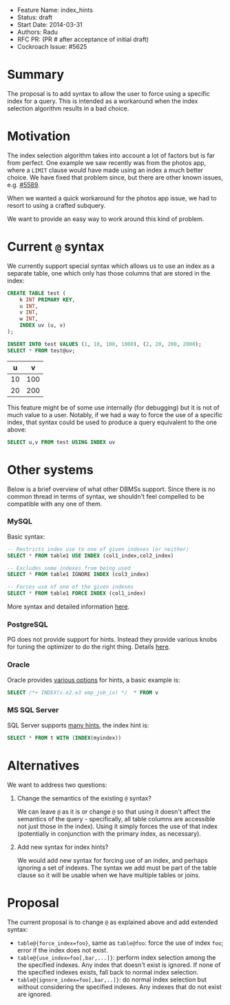 - Feature Name: index_hints
- Status: draft
- Start Date: 2014-03-31
- Authors: Radu
- RFC PR: (PR # after acceptance of initial draft)
- Cockroach Issue: #5625

# Summary

The proposal is to add syntax to allow the user to force using a specific index
for a query. This is intended as a workaround when the index selection algorithm
results in a bad choice.

# Motivation

The index selection algorithm takes into account a lot of factors but is far
from perfect. One example we saw recently was from the photos app, where a
`LIMIT` clause would have made using an index a much better choice. We have
fixed that problem since, but there are other known issues, e.g. [#5589][5589].

When we wanted a quick workaround for the photos app issue, we had to resort to
using a crafted subquery.

We want to provide an easy way to work around this kind of problem.

[5589]: https://github.com/cockroachdb/cockroach/issues/5589

# Current `@` syntax

We currently support special syntax which allows us to use an index as a
separate table, one which only has those columns that are stored in the index:

```sql
CREATE TABLE test (
    k INT PRIMARY KEY,
    u INT,
    v INT,
    w INT,
    INDEX uv (u, v)
);

INSERT INTO test VALUES (1, 10, 100, 1000), (2, 20, 200, 2000);
SELECT * FROM test@uv;
```

| u  |  v  |
|----|-----|
| 10 | 100 |
| 20 | 200 |

This feature might be of some use internally (for debugging) but it is not of
much value to a user. Notably, if we had a way to force the use of a specific
index, that syntax could be used to produce a query equivalent to the one above:
```sql
SELECT u,v FROM test USING INDEX uv
```

# Other systems

Below is a brief overview of what other DBMSs support. Since there is no common
thread in terms of syntax, we shouldn't feel compelled to be compatible with any
one of them.

### MySQL

Basic syntax:
```sql
-- Restricts index use to one of given indexes (or neither)
SELECT * FROM table1 USE INDEX (col1_index,col2_index)

-- Excludes some indexes from being used
SELECT * FROM table1 IGNORE INDEX (col3_index)

-- Forces use of one of the given indexes
SELECT * FROM table1 FORCE INDEX (col1_index)
```

More syntax and detailed information [here][1].

[1]: http://dev.mysql.com/doc/refman/5.7/en/index-hints.html

### PostgreSQL

PG does not provide support for hints. Instead they provide various knobs for
tuning the optimizer to do the right thing. Details [here][2].

[2]: http://blog.2ndquadrant.com/hinting_at_postgresql/

### Oracle

Oracle provides [various options][3] for hints, a basic example is:
```sql
SELECT /*+ INDEX(v.e2.e3 emp_job_ix) */  * FROM v
```

[3]: http://docs.oracle.com/cd/B19306_01/server.102/b14211/hintsref.htm#i26205

### MS SQL Server

SQL Server supports [many hints][4], the index hint is:

```sql
SELECT * FROM t WITH (INDEX(myindex))
```

[4]: https://msdn.microsoft.com/en-us/library/ms187373.aspx

# Alternatives

We want to address two questions:

1. Change the semantics of the existing `@` syntax?

   We can leave `@` as it is or change `@` so that using it doesn't affect the
   semantics of the query - specifically, all table columns are accessible not
   just those in the index).  Using it simply forces the use of that index
   (potentially in conjunction with the primary index, as necessary).

2. Add new syntax for index hints?

   We would add new syntax for forcing use of an index, and perhaps ignoring a
   set of indexes. The syntax we add must be part of the table clause so it will
   be usable when we have multiple tables or joins.

# Proposal

The current proposal is to change `@` as explained above and add extended
syntax:

 - `table@{force_index=foo}`, same as `table@foo`: force the use of index
   `foo`; error if the index does not exist.
 - `table@{use_index=foo[,bar,...]}`: perform index selection among the the
   specified indexes. Any index that doesn't exist is ignored. If none of the
   specified indexes exists, fall back to normal index selection.
 - `table@{ignore_index=foo[,bar,..]}`: do normal index selection but without
   considering the specified indexes. Any indexes that do not exist are ignored.
   
